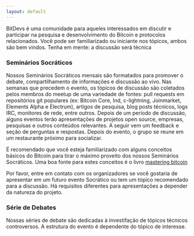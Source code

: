 ```yaml
---
layout: default
---
```


<!-- Deixei alguns trechos originais do bitdevsnyc a fins de tradução caso seja interessante no futuro. -->
BitDevs é uma comunidade para aqueles interessados em discutir e participar na pesquisa e desenvolvimento do Bitcoin e protocolos relacionados. Você pode ser familiarizado ou iniciante nos tópicos, ambos são bem vindos. Tenha em mente: a discussão será técnica

### Seminários Socráticos

Nossos Seminários Socráticos mensais são formatados para promover o debate, compartilhamento de informações e discussão ao vivo. Nas semanas que precedem o evento, os tópicos de discussão são coletados pelos membros do meetup de uma variedade de fontes: pull requests em repositórios git populares (ex: Bitcoin Core, lnd, c-lightning, Joinmarket, Elements Alpha e Electrum), artigos de pesquisa, blog posts técnicos, logs IRC, monitores de rede, entre outros. Depois de um período de discussão, alguns eventos terão apresentações de projetos open source, empresas, pesquisas e outros conteúdos relevantes. A seguir vem um feedback e seção de perguntas e respostas. Depois do evento, o grupo se reune em um restaurante próximo para socializar.
<!-- Adicionar  e traduzir https://curitibabitdevs.org/presenter-guidelines/ -->

É recomendado que você esteja familiarizado com alguns conceitos básicos do Bitcoin para tirar o máximo proveito dos nossos Seminários Socráticos. Uma boa fonte para estes conceitos é o livro [mastering bitcoin](https://github.com/bitcoinbook/bitcoinbook/blob/develop/BOOK.md)

<!-- A newsletter is sent out the day of the event which outlines discussion topics.
Archives of discussion topics and presentations can be found in the event
descriptions of past meetups. The discussion portion of the event is NEVER
recorded. It is recommended that you have a firm grasp of the basics of Bitcoin
in order to extract the most value from our Socratic events. -->

Por favor, entre em contato com os organizadores se você gostaria de apresentar em um futuro evento Socrático ou tem um tópico recomendado para a discussão<!-- Adicionar e-mail do projeto -->. Há requisitos diferentes para apresentações a depender da natureza do projeto.


<!-- ### Whitepaper Series

A journal club to discuss specific topics in the Bitcoin ecosystem. This is an
academic-style journal club where one person chooses a topic or paper and
presents it. Participants are expected to have read the paper or other material
suggested by the discussion leader. The discussion leader doesn’t have to be an
expert on the subject, but should be interested enough in it to read the paper
thoroughly so as to give a decent presentation. After informally presenting the
topic, the group can then ask questions or open discussion surrounding the
topic. The presentation should be informal (slides are allowed, but
whiteboard/chalkboard is preferred), and this should be a discussion, not a
one-way transmission of information by the presenter. The reading material
doesn’t have to be a whitepaper. In the case of widely-known topics (such as
Elliptic Curve encryption) a chapter of a textbook, Wikipedia article, or other
material can be suggested.

To propose a topic to present or volunteer to present a paper, please contact
bitdevsnyc at gmail. -->

### Série de Debates

Nossas séries de debate são dedicadas à investifação de tópicos técnicos controversos. A estrutura do evento é dependente do tópico de interesse.